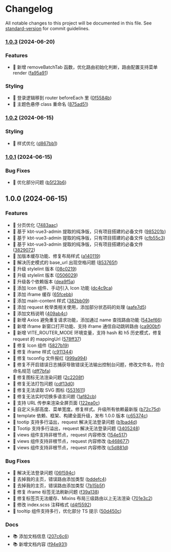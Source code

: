 # Changelog

All notable changes to this project will be documented in this file. See [standard-version](https://github.com/conventional-changelog/standard-version) for commit guidelines.

### [1.0.3](https://github.com/Kele-Bingtang/kbt-vue3-template/compare/v1.0.2...v1.0.3) (2024-06-20)

### Features

- 🚀 新增 removeBatchTab 函数，优化路由初始化判断，路由配置支持菜单 render ([fa95a91](https://github.com/Kele-Bingtang/kbt-vue3-template/commit/fa95a911d6e7d8ee7bd035cd3117838b5ecb0558))

### Styling

- 🎨 登录逻辑移到 router beforeEach 里 ([0f5584b](https://github.com/Kele-Bingtang/kbt-vue3-template/commit/0f5584b1e3e8385e85baad6326f7be5543e041cd))
- 🎨 主题色悬停 class 重命名 ([875ad51](https://github.com/Kele-Bingtang/kbt-vue3-template/commit/875ad519ec44a35ee867cc6fb17878d0a352ec96))

### [1.0.2](https://github.com/Kele-Bingtang/kbt-vue3-template/compare/v1.0.1...v1.0.2) (2024-06-15)

### Styling

- 🎨 样式优化 ([d867bb1](https://github.com/Kele-Bingtang/kbt-vue3-template/commit/d867bb1e381ec2ca204c01f8f1c92a774282fa7a))

### [1.0.1](https://github.com/Kele-Bingtang/kbt-vue3-template/compare/v1.0.0...v1.0.1) (2024-06-15)

### Bug Fixes

- 🐞 优化部分问题 ([b5f23b6](https://github.com/Kele-Bingtang/kbt-vue3-template/commit/b5f23b6567d3cd3ae7fb2459baa2e0ffae275837))

## 1.0.0 (2024-06-15)

### Features

- 🚀 分页优化 ([7483aac](https://github.com/Kele-Bingtang/kbt-vue3-template/commit/7483aacd2a28c3190ed6d712231c92919ccdc293))
- 🚀 基于 kbt-vue3-admin 提取的纯净版，只有项目搭建的必备文件 ([985201b](https://github.com/Kele-Bingtang/kbt-vue3-template/commit/985201b72807343b1b1ea3d2c54f1bd0871d0046))
- 🚀 基于 kbt-vue3-admin 提取的纯净版，只有项目搭建的必备文件 ([cfb55c3](https://github.com/Kele-Bingtang/kbt-vue3-template/commit/cfb55c301b74b7738269b0fd6b2edcc1f634068d))
- 🚀 基于 kbt-vue3-admin 提取的纯净版，只有项目搭建的必备文件 ([3829072](https://github.com/Kele-Bingtang/kbt-vue3-template/commit/38290726aad4bd3add3d0fc5ddf8a057e3140b8c))
- 🚀 加版本缓存功能、修复布局样式 ([a140119](https://github.com/Kele-Bingtang/kbt-vue3-template/commit/a140119caa11aa699afeb4ba6c7843d6f5b8d802))
- 🚀 解决历史模式的 base_url 出现空格问题 ([853765f](https://github.com/Kele-Bingtang/kbt-vue3-template/commit/853765f47cffb23fa3a2a7d3583a9b06d36c3c34))
- 🚀 升级 stylelint 版本 ([08c0219](https://github.com/Kele-Bingtang/kbt-vue3-template/commit/08c02195169ab632161d23d2bedb80779d46d163))
- 🚀 升级 stylelint 版本 ([0506029](https://github.com/Kele-Bingtang/kbt-vue3-template/commit/0506029138037da93e205e83256cf243300b6b72))
- 🚀 升级各个依赖版本 ([dea9f5a](https://github.com/Kele-Bingtang/kbt-vue3-template/commit/dea9f5ad2077a8d43ded5b0b4a3c86e3269b2355))
- 🚀 添加 Icon 组件、手动引入 Icon 功能 ([dc4c9ca](https://github.com/Kele-Bingtang/kbt-vue3-template/commit/dc4c9ca6f7a7462893187c0572c06013490f0951))
- 🚀 添加 iframe 缓存 ([65fcebb](https://github.com/Kele-Bingtang/kbt-vue3-template/commit/65fcebbcedeba0c4afaa9392d61895e69a975608))
- 🚀 添加 main-content 样式 ([382bb09](https://github.com/Kele-Bingtang/kbt-vue3-template/commit/382bb0919407eaadac84e1f2d932bfb6b90a9219))
- 🚀 添加 request 枚举类相关使用，添加部分状态码的处理 ([aafe7d5](https://github.com/Kele-Bingtang/kbt-vue3-template/commit/aafe7d59ed4f9b3d038de35e8cc1014238120b40))
- 🚀 添加文档说明 ([409ab4c](https://github.com/Kele-Bingtang/kbt-vue3-template/commit/409ab4ceaa4f20530298f758c70ddf1fa38e164f))
- 🚀 新增 Axios 避免重复请求功能，添加通过 name 查找路由功能 ([543ef66](https://github.com/Kele-Bingtang/kbt-vue3-template/commit/543ef66d2eefc8159b3f4b528461ee9b134bd014))
- 🚀 新增 iframe 新窗口打开功能、支持 iframe 通信自动跳转路由 ([ca900bf](https://github.com/Kele-Bingtang/kbt-vue3-template/commit/ca900bf307dc54a02a1f4f4562fbc8da7f76d55e))
- 🚀 新增 VITE_ROUTER_MODE 环境变量，支持 hash 和 h5 历史模式，修复 request 的 mappingUrl ([578ff37](https://github.com/Kele-Bingtang/kbt-vue3-template/commit/578ff37e5df4618cc64531c72c2f3410f928cf15))
- 🚀 修复 Icon 组件 ([5827b19](https://github.com/Kele-Bingtang/kbt-vue3-template/commit/5827b1993e69d84aeba04b295edf8e05f33e54d9))
- 🚀 修复 iframe 样式 ([c911344](https://github.com/Kele-Bingtang/kbt-vue3-template/commit/c9113445fd7d50cfcf1fa8db84a250edf1b8ba6a))
- 🚀 修复 tsconfig 文件报红 ([999a994](https://github.com/Kele-Bingtang/kbt-vue3-template/commit/999a9944ea922681419d92abc784c5f7f62d8753))
- 🚀 修复不开启错误日志捕获导致错误无法输出控制台问题，修改文件名，符合命名规范 ([dff7bfa](https://github.com/Kele-Bingtang/kbt-vue3-template/commit/dff7bfa265a872b607ad95fe418503fd7bdbb4fc))
- 🚀 修复图标无法渲染问题 ([2c2208f](https://github.com/Kele-Bingtang/kbt-vue3-template/commit/2c2208fe271d613d69e0a3a205444604c5a42616))
- 🚀 修复无法打包问题 ([cdf13d0](https://github.com/Kele-Bingtang/kbt-vue3-template/commit/cdf13d081d700bd273a79a087d07300b3482ce14))
- 🚀 修复无法读取 SVG 图标 ([5531611](https://github.com/Kele-Bingtang/kbt-vue3-template/commit/5531611e0a7f94200da2f0d4f8db035c14e918c0))
- 🚀 修复无法实时切换多语言问题 ([1af82cb](https://github.com/Kele-Bingtang/kbt-vue3-template/commit/1af82cbd2e69bb6ec5f2f8b693b9f8830f182e73))
- 🚀 支持 URL 传参来渲染全屏页面 ([122ea0c](https://github.com/Kele-Bingtang/kbt-vue3-template/commit/122ea0c4a84db39bb504c93bd0ba2096a28b15b3))
- 🚀 自定义头部高度、菜单宽度。修复样式。升级所有依赖最新版 ([b72c75d](https://github.com/Kele-Bingtang/kbt-vue3-template/commit/b72c75dae2789b8100b209fae408f98f74683317))
- 🚀 template 依赖、框架、构建全面升级，发布 1.0.0 版本 ([c65374c](https://github.com/Kele-Bingtang/kbt-vue3-template/commit/c65374c06c86b1f7ca521c2a723de6bb03a53562))
- 🚀 tootip 支持多行溢出，request 解决无法登录问题 ([b1bad4d](https://github.com/Kele-Bingtang/kbt-vue3-template/commit/b1bad4d1676cfbebede372dcfae9fbbd2d41de13))
- 🚀 Tootip 支持多行溢出，request 解决无法登录问题 ([3405248](https://github.com/Kele-Bingtang/kbt-vue3-template/commit/340524850dcda437f3a0edb6363484a0494e2914))
- 🚀 views 组件支持非根节点，request 内容修改 ([154e517](https://github.com/Kele-Bingtang/kbt-vue3-template/commit/154e517fe70341667911c4455071aa198963e965))
- 🚀 views 组件支持非根节点，request 内容修改 ([b468677](https://github.com/Kele-Bingtang/kbt-vue3-template/commit/b468677be361a3fc48aee34ba2e37cc3b873e68c))
- 🚀 views 组件支持非根节点，request 内容修改 ([c5d881d](https://github.com/Kele-Bingtang/kbt-vue3-template/commit/c5d881d7c5c2643839336758c2b91431bb65afed))

### Bug Fixes

- 🐞 解决无法登录问题 ([06f594c](https://github.com/Kele-Bingtang/kbt-vue3-template/commit/06f594c6a8467917f0f4c283b4b83f87777f0beb))
- 🐞 去掉我的主页，错误路由添加类型 ([bddefc4](https://github.com/Kele-Bingtang/kbt-vue3-template/commit/bddefc45b72a0a6319b565c635876dd3b499346b))
- 🐞 去掉我的主页，错误路由添加类型 ([7b15b5f](https://github.com/Kele-Bingtang/kbt-vue3-template/commit/7b15b5ffd04678a2c904b2b9e2db1e52a875ae6a))
- 🐞 修复 iframe 标签无法刷新问题 ([f39a138](https://github.com/Kele-Bingtang/kbt-vue3-template/commit/f39a1384a2a95888ec07bb1887a726958d3747d7))
- 🐞 修复标签页无法缓存、Mixins 布局三级路由以上无法渲染 ([701e3c2](https://github.com/Kele-Bingtang/kbt-vue3-template/commit/701e3c242c90ee78e42116f8d2c0b08d57401b07))
- 🐞 修改 index.scss 注释格式 ([d4f5592](https://github.com/Kele-Bingtang/kbt-vue3-template/commit/d4f5592f91fac2da8b17cc43441af93b9f16ce54))
- 🐞 tooltip 组件支持多行，优化部分 TS 提示 ([50d450c](https://github.com/Kele-Bingtang/kbt-vue3-template/commit/50d450c3872da11a4e71bd793cc6474c0363c4da))

### Docs

- 📚 添加文档信息 ([207c6c6](https://github.com/Kele-Bingtang/kbt-vue3-template/commit/207c6c62664ce469541c080620780c47e6085655))
- 📚 新增文档内容 ([f94e931](https://github.com/Kele-Bingtang/kbt-vue3-template/commit/f94e931b3bce5bbde1dc76df9a2c774f60ef7418))
